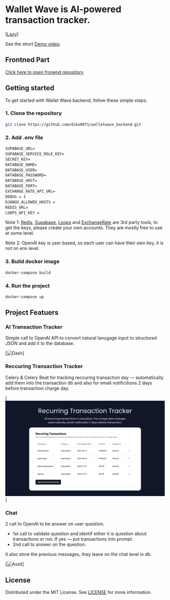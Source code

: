 # Wallet Wave is AI-powered transaction tracker. 

[[Lazy](/docs/lazy.png)]

See the short [Demo video](https://www.loom.com/share/f4a399d6827f4413bd8f2f0b65b56043).

## Frontned Part 
[Click here to open fronend repository](https://github.com/diko0071/walletwave_frontend)

## Getting started
To get started with Wallet Wave backend, follow these simple steps:

### 1. Clone the repository
```bash
git clone https://github.com/diko0071/walletwave_backend.git
```

### 2. Add .env file 
```txt
SUPABASE_URL=
SUPABASE_SERVICE_ROLE_KEY=
SECRET_KEY=
DATABASE_NAME=
DATABASE_USER=
DATABASE_PASSWORD=
DATABASE_HOST=
DATABASE_PORT=
EXCHANGE_RATE_API_URL=
DEBUG = 1
DJANGO_ALLOWED_HOSTS =
REDIS_URL=
LOOPS_API_KEY = 
```
Note 1: [Redis](https://redis.io/), [Supabase](https://supabase.com), [Loops](https://www.loops.so/) and [ExchangeRate](https://www.exchangerate-api.com/) are 3rd party tools, to get the keys, please create your own accounts. They are mostly free to use at some level. 

Note 2: OpenAI key is user based, so each user can have their own key, it is not on env level. 

### 3. Build docker image
```bash
docker-compose build
```

### 4. Run the project 
```bash 
docker-compose up
```

## Project Featuers 

### AI Transaction Tracker
Simple call to OpenAI API to convert natural lanugage input to structured JSON and add it to the database. 

[![Dash](/docs/dashb.png)]

### Reccuring Transaction Tracker
Celery & Celery Beat for tracking reccuring transaction day — automatically add them into the transaction db and also for email notificitions 2 days before transaction charge day. 

[![Track](/docs/track.png)]


### Chat 
2 call to OpenAI to be answer on user question. 

- 1st call to validate question and identif either it is question about transactions or not. If yes — put transactions into prompt. 
- 2nd call to answer on the question. 

It also store the previous messages, they leave on the chat level in db.

[![Assit](/docs/assit.png)]

## License
Distributed under the MIT License. See [LICENSE](https://github.com/diko0071/walletwave_backend/blob/main/LICENSE.txt) for more information.